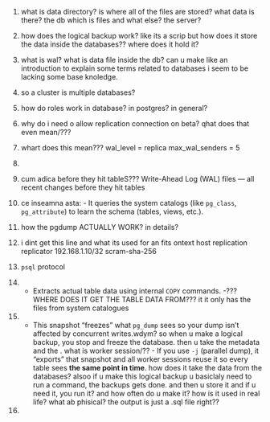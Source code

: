 1. what is data directory? is where all of the files are stored? what data is there? the db which is files and what else? the server?
2. how does the logical backup work? like its a scrip but how does it store the data inside the databases?? where does it hold it?
3. what is wal? what is data file inside the db? can u make like an introduction to explain some terms related to databases i seem to be lacking some base knoledge. 
4. so a cluster is multiple databases? 
5. how do roles work in database? in postgres? in general?
6. why do i need o allow replication connection on beta? qhat does that even mean/???
7. whart does this mean??? wal_level = replica
	max_wal_senders = 5
8.  


9. cum adica before they hit tableS??? Write-Ahead Log (WAL) files — all recent changes before they hit tables
10.  ce inseamna asta: - It queries the system catalogs (like `pg_class`, `pg_attribute`) to learn the schema (tables, views, etc.).
11. how the pgdump ACTUALLY WORK? in details?
12. i dint get this line and what its used for an fits ontext host    replication    replicator    192.168.1.10/32    scram-sha-256
13. `psql` protocol
14. - Extracts actual table data using internal `COPY` commands. -??? WHERE DOES IT GET THE TABLE DATA FROM??? it it only has the files from system catalogues


15. - This snapshot “freezes” what `pg_dump` sees so your dump isn’t affected by concurrent writes.wdym? so when u make a logical  backup, you stop and freeze the database. then u take the metadata and the . what is worker session/?? - If you use `-j` (parallel dump), it “exports” that snapshot and all worker sessions reuse it so every table sees **the same point in time**. how does it take the data from the databases? alsoo if u make this logical backup u basiclaly need to run a command, the backups gets done. and then u store it and if u need it, you run it? and how often do u make it? how is it used in real life? what ab phisical? the output is just a .sql file right??
16. 
